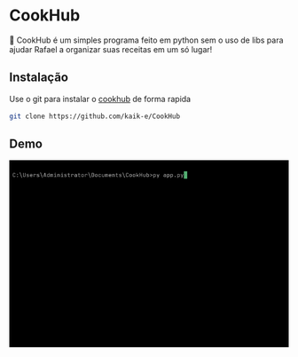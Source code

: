 # CookHub

🍴 CookHub é um simples programa feito em python sem o uso de libs para ajudar Rafael a organizar suas receitas em um só lugar!

## Instalação

Use o git para instalar o [cookhub](https://git-scm.com/) de forma rapida

```bash
git clone https://github.com/kaik-e/CookHub
```

## Demo

![Demo gif](img/demo.gif)
